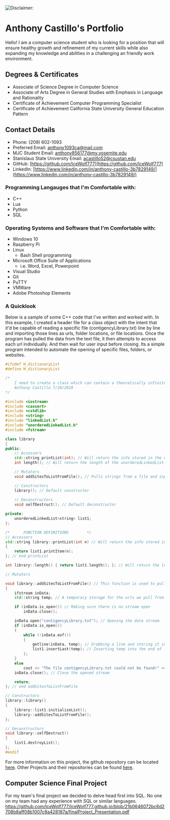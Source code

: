 ![Disclaimer:](https://networks.imdea.org/wp-content/uploads/2021/09/media-file-code-900x500.png "I do not own this picture.")
# Anthony Castillo's Portfolio

Hello! I am a computer science student who is looking for a position that will ensure healthy growth and refinement of my current skills while also expanding my knowledge and abilities in a challenging an friendly work environment.

## Degrees & Certificates
- Associate of Science Degree in Computer Science
- Associate of Arts Degree in General Studies with Emphasis in Language and Rationality
- Certificate of Achievement Computer Programming Specialist
- Certificate of Achievement California State University General Education Pattern

## Contact Details
- Phone: (209) 602-1093
- Preferred Email: [anthony1093ca@mail.com](anthony1093ca@mail.com)
- MJC Student Email: [anthony856177@my.yosemite.edu](anthony856177@my.yosemite.edu)
- Stanislaus State University Email:  [acastillo52@csustan.edu](acastillo52@csustan.edu)
- GitHub: [https://github.com/IceWolf777](https://github.com/IceWolf777)
- LinkedIn: [https://www.linkedin.com/in/anthony-castillo-3b7829149/](https://www.linkedin.com/in/anthony-castillo-3b7829149/)

### Programming Langauges that I'm Comfortable with:
- C++
- Lua
- Python
- SQL

### Operating Systems and Software that I'm Comfortable with:
- Windows 10
- Raspberry Pi
- Linux
    - Bash Shell programming
- Microsoft Office Suite of Applications
    - i.e. Word, Excel, Powerpoint
- Visual Studio
- Git
- PuTTY
- VMWare
- Adobe Photoshop Elements

### A Quicklook

Below is a sample of some C++ code that I've written and worked with. In this example, I created a header file for a class object with the intent that it'd be capable of reading a specific file (contigencyLibrary.txt) line by line and importing those lines as urls, folder locations, or file locations. Once the program has pulled the data from the text file, it then attempts to access each url individually. And then wait for user input before closing. Its a simple program intended to automate the opening of specific files, folders, or websites.

```c++
#ifndef H_dictionaryList
#define H_dictionaryList

/*
	I need to create a class which can contain a theoretically infinite number of urls and output that url to what ever function is calling them.
	Anthony Castillo 7/20/2019
*/

#include <iostream>
#include <cassert>
#include <cstdlib>
#include <string>
#include "linkedList.h"
#include "unorderedLinkedList.h"
#include <fstream>

class library
{
public:
	// Accessors
	std::string printList(int); // Will return the info stored in the unorderedLinkedList node #int.
	int length(); // Will return the length of the unorderedLinkedList.

	// Mutators
	void addSitesToListFromFile(); // Pulls strings from a file and inputs it into our lists for easy add-ability

	// Constructors
	library(); // Default constructor
	
	// Deconstructors
	void selfDestruct(); // Default deconstructor

private:
	unorderedLinkedList<string> list1;
};

/*		FUNCTION DEFINITIONS		*/
// Accessors
std::string library::printList(int n) // Will return the info stored in the unorderedLinkedList node numbered n.
{
	return list1.printItem(n);
}; // end printList

int library::length() { return list1.length(); }; // Will return the length of the unorderedLinkedList.

// Mutators

void library::addSitesToListFromFile() // This function is used to pull urls from a file and input them into an unorderedLinkedList
{
	ifstream inData;
	std::string temp; // A temporary storage for the urls we pull from the file

	if (inData.is_open()) // Making sure there is no stream open
		inData.close();

	inData.open("contigencyLibrary.txt"); // Opening the data stream
	if (inData.is_open())
	{
		while (!inData.eof())
		{
			getline(inData, temp); // Grabbing a line and storing it in temp
			list1.insertLast(temp); // Inserting temp into the end of list1
		};
	}
	else
		cout << "The file contigencyLibrary.txt could not be found!" << endl << "No sites could be imported." << endl;
	inData.close(); // Close the opened stream

	return;
}; // end addSitesToListFromFile

// Constructors
library::library()
{
	library::list1.initializeList();
	library::addSitesToListFromFile();
};

// Deconstructors
void library::selfDestruct()
{
	list1.destroyList();
};
#endif
```

For more information on this project, the github repository can be located [here](https://github.com/IceWolf777/Contingency). Other Projects and their repositories can be found [here](https://github.com/IceWolf777?tab=repositories).

## Computer Science Final Project

For my team's final project we decided to delve head first into SQL. No one on my team had any experience with SQL or similar languages.
https://github.com/IceWolf777/IceWolf777.github.io/blob/21b0646072bc6d2708b8aff08b1007c8a428187a/finalProject_Presentation.pdf
